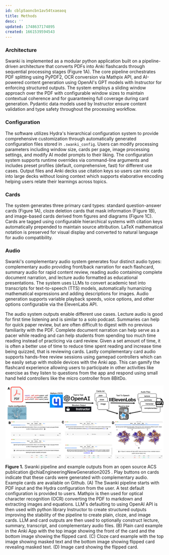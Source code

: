 ```yaml
---
id: cblp5aoncbn1av54txaeaoq
title: Methods
desc: ''
updated: 1748637174895
created: 1661539594543
---
```


### Architecture

Swanki is implemented as a modular python application built on a pipeline-driven architecture that converts PDFs into Anki flashcards through sequential processing stages (Figure 1A). The core pipeline orchestrates PDF splitting using PyPDF2, OCR conversion via Mathpix API, and AI-powered content generation using OpenAI's GPT models with Instructor for enforcing structured outputs. The system employs a sliding window approach over the PDF with configurable window sizes to maintain contextual coherence and for guaranteeing full coverage during card generation. Pydantic data models used by Instructor ensure content validation and type safety throughout the processing workflow.

### Configuration

The software utilizes Hydra's hierarchical configuration system to provide comprehensive customization through automatically generated configuration files stored in `.swanki_config`. Users can modify processing parameters including window size, cards per page, image processing settings, and modify AI model prompts to their liking. The configuration system supports runtime overrides via command-line arguments and includes preset profiles (default, comprehensive, fast) for different use cases. Output files and Anki decks use citation keys so users can mix cards into large decks without losing context which supports elaborative encoding helping users relate their learnings across topics.

### Cards

The system generates three primary card types: standard question-answer cards (Figure 1A), cloze deletion cards that mask information (Figure 1B), and image-based cards derived from figures and diagrams (Figure 1C). Cards are tagged using configurable hierarchical systems with citation keys automatically prepended to maintain source attribution. LaTeX mathematical notation is preserved for visual display and converted to natural language for audio compatibility.

### Audio

Swanki's complementary audio system generates four distinct audio types: complementary audio providing front/back narration for each flashcard, summary audio for rapid content review, reading audio containing complete document narration, and lecture audio formatted as educational presentations. The system uses LLMs to convert academic text into transcripts for text-to-speech (TTS) models, automatically humanizing mathematical expressions and adding descriptions for images. Audio generation supports variable playback speeds, voice options, and other options configurable via the ElevenLabs API.

The audio system outputs enable different use cases. Lecture audio is good for first time listening and is similar to a solo podcast. Summaries can help for quick paper review, but are often difficult to digest with no previous familiarity with the PDF. Complete document narration can help serve as a pacer while reading and can help students from spending too much time reading instead of practicing via card review. Given a set amount of time, it is often a better use of time to reduce time spent reading and increase time being quizzed, that is reviewing cards. Lastly complementary card audio supports hands-free review sessions using gamepad controllers which can be easily setup with mobile devices with the Anki app. This can gamify the flashcard experience allowing users to participate in other activities like exercise as they listen to questions from the app and respond using small hand held controllers like the micro controller from 8BitDo.

![](./assets/images/figure_1.png)

**Figure 1.** Swanki pipeline and example outputs from an open source ACS publication @chiaEngineeringNewGeneration2025 . Play buttons on cards indicate that these cards were generated with complementary audio. Example cards are available on Github. (A) The Swanki pipeline starts with PDF input and the Hydra configuration from the user. A test default configuration is provided to users. Mathpix is then used for optical character recognition (OCR) converting the PDF to markdown and extracting images and equations. LLM's defaulting to using OpenAI API is then used with python library Instructor to create structured outputs improving the stability of the pipeline to create plain, cloze, and image cards. LLM and card outputs are then used to optionally construct lecture, summary, transcript, and complementary audio files. (B) Plain card example in the Anki App with the top image showing the front of the card and the bottom image showing the flipped card. (C) Cloze card example with the top image showing masked text and the bottom image showing flipped card revealing masked text. (D) Image card showing the flipped card.
